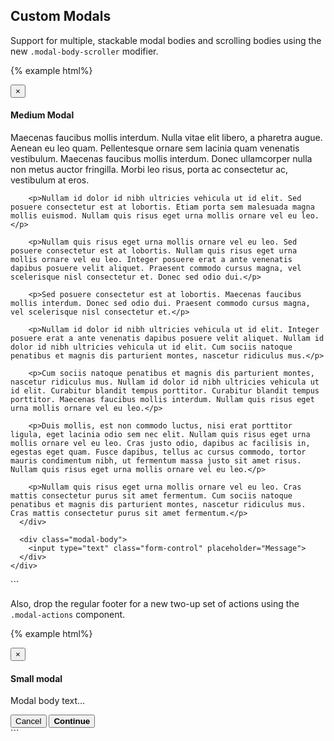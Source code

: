 ## Custom Modals

Support for multiple, stackable modal bodies and scrolling bodies using the new `.modal-body-scroller` modifier.

{% example html%}
<div class="modal">
  <div class="modal-dialog modal-md">
    <div class="modal-content">
      <div class="modal-header">
        <button type="button" class="close" data-dismiss="modal" aria-label="Close"><span aria-hidden="true">&times;</span></button>
        <h4 class="modal-title">Medium Modal</h4>
      </div>
      <div class="modal-body modal-body-scroller">
        <p>Maecenas faucibus mollis interdum. Nulla vitae elit libero, a pharetra augue. Aenean eu leo quam. Pellentesque ornare sem lacinia quam venenatis vestibulum. Maecenas faucibus mollis interdum. Donec ullamcorper nulla non metus auctor fringilla. Morbi leo risus, porta ac consectetur ac, vestibulum at eros.</p>

        <p>Nullam id dolor id nibh ultricies vehicula ut id elit. Sed posuere consectetur est at lobortis. Etiam porta sem malesuada magna mollis euismod. Nullam quis risus eget urna mollis ornare vel eu leo.</p>

        <p>Nullam quis risus eget urna mollis ornare vel eu leo. Sed posuere consectetur est at lobortis. Nullam quis risus eget urna mollis ornare vel eu leo. Integer posuere erat a ante venenatis dapibus posuere velit aliquet. Praesent commodo cursus magna, vel scelerisque nisl consectetur et. Donec sed odio dui.</p>

        <p>Sed posuere consectetur est at lobortis. Maecenas faucibus mollis interdum. Donec sed odio dui. Praesent commodo cursus magna, vel scelerisque nisl consectetur et.</p>

        <p>Nullam id dolor id nibh ultricies vehicula ut id elit. Integer posuere erat a ante venenatis dapibus posuere velit aliquet. Nullam id dolor id nibh ultricies vehicula ut id elit. Cum sociis natoque penatibus et magnis dis parturient montes, nascetur ridiculus mus.</p>

        <p>Cum sociis natoque penatibus et magnis dis parturient montes, nascetur ridiculus mus. Nullam id dolor id nibh ultricies vehicula ut id elit. Curabitur blandit tempus porttitor. Curabitur blandit tempus porttitor. Maecenas faucibus mollis interdum. Nullam quis risus eget urna mollis ornare vel eu leo.</p>

        <p>Duis mollis, est non commodo luctus, nisi erat porttitor ligula, eget lacinia odio sem nec elit. Nullam quis risus eget urna mollis ornare vel eu leo. Cras justo odio, dapibus ac facilisis in, egestas eget quam. Fusce dapibus, tellus ac cursus commodo, tortor mauris condimentum nibh, ut fermentum massa justo sit amet risus. Nullam quis risus eget urna mollis ornare vel eu leo.</p>

        <p>Nullam quis risus eget urna mollis ornare vel eu leo. Cras mattis consectetur purus sit amet fermentum. Cum sociis natoque penatibus et magnis dis parturient montes, nascetur ridiculus mus. Cras mattis consectetur purus sit amet fermentum.</p>
      </div>

      <div class="modal-body">
        <input type="text" class="form-control" placeholder="Message">
      </div>
    </div>
  </div>
</div>
```

Also, drop the regular footer for a new two-up set of actions using the `.modal-actions` component.

{% example html%}
<div class="modal">
  <div class="modal-dialog modal-sm">
    <div class="modal-content">
      <div class="modal-header">
        <button type="button" class="close" data-dismiss="modal" aria-label="Close"><span aria-hidden="true">&times;</span></button>
        <h4 class="modal-title">Small modal</h4>
      </div>
      <div class="modal-body">
        <p>Modal body text...</p>
      </div>
      <div class="modal-actions">
        <button type="button" class="btn-link modal-action" data-dismiss="modal">Cancel</button>
        <button type="button" class="btn-link modal-action" data-dismiss="modal">
          <strong>Continue</strong>
        </button>
      </div>
    </div>
  </div>
</div>
```
